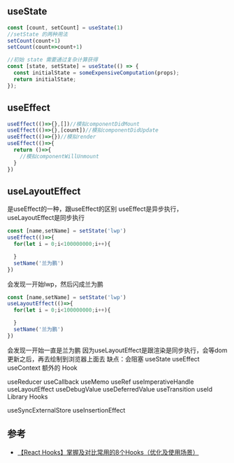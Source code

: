 ## useState
```jsx
const [count, setCount] = useState(1)
//setState 的两种用法
setCount(count+1)
setCount(count=>count+1)

//初始 state 需要通过复杂计算获得
const [state, setState] = useState(() => {
  const initialState = someExpensiveComputation(props);
  return initialState;
});

```
## useEffect
```jsx
useEffect(()=>{},[])//模拟componentDidMount
useEffect(()=>{},[count])//模拟componentDidUpdate
useEffect(()=>{})//模拟render
useEffect(()=>{
  return ()=>{
    //模拟componentWillUnmount
  }
})
```
## useLayoutEffect
是useEffect的一种，跟useEffect的区别
useEffect是异步执行，useLayoutEffect是同步执行
```jsx
const [name,setName] = setState('lwp')
useEffect(()=>{
  for(let i = 0;i<100000000;i++){

  }
  setName('兰为鹏')
})
```
会发现一开始lwp，然后闪成兰为鹏
```jsx
const [name,setName] = setState('lwp')
useLayoutEffect(()=>{
  for(let i = 0;i<100000000;i++){

  }
  setName('兰为鹏')
})
```
会发现一开始一直是兰为鹏
因为useLayoutEffect是跟渲染是同步执行，会等dom更新之后，再去绘制到浏览器上面去
缺点：会阻塞
useState
useEffect
useContext
额外的 Hook

useReducer
useCallback
useMemo
useRef
useImperativeHandle
useLayoutEffect
useDebugValue
useDeferredValue
useTransition
useId
Library Hooks

useSyncExternalStore
useInsertionEffect
## 参考
- [【React Hooks】掌握及对比常用的8个Hooks（优化及使用场景）](https://blog.csdn.net/qq_40597589/article/details/112462395)